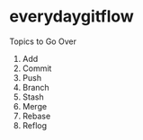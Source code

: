 # everydaygitflow

Topics to Go Over

1. Add
2. Commit
3. Push
4. Branch
5. Stash
6. Merge
7. Rebase
8. Reflog